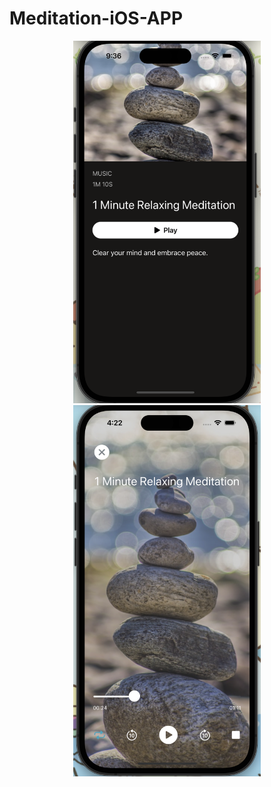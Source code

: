 # Meditation-iOS-APP
<!-- <img src="/main.png"  width="400" height=auto>
<img src="/playerPage.png"  width="400" height=auto> -->
<p float="left" align="middle">
  <img src="/main.png" width="300" />
  <img src="/playerPage.png" width="300" /> 
</p>
